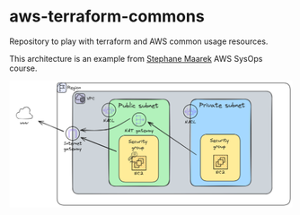 # aws-terraform-commons

Repository to play with terraform and AWS common usage resources.

This architecture is an example from [Stephane Maarek](https://pt.linkedin.com/in/stephanemaarek) AWS SysOps course.

![architecture](./resources/01.architecture.png)